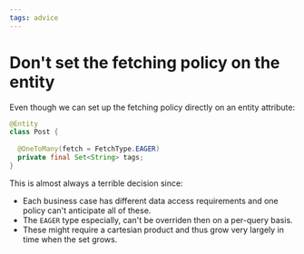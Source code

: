 ```yaml
---
tags: advice
---
```


# Don't set the fetching policy on the entity
Even though we can set up the fetching policy directly on an entity attribute:

```java
@Entity
class Post {
  
  @OneToMany(fetch = FetchType.EAGER)
  private final Set<String> tags;
}
```

This is almost always a terrible decision since:

* Each business case has different data access requirements and one policy can't anticipate all of these.
* The `EAGER` type especially, can't be overriden then on a per-query basis.
* These might require a cartesian product and thus grow very largely in time when the set grows.
